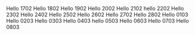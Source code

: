 Hello 1702
Hello 1802
Hello 1902
Hello 2002
Hello 2102
hello 2202
Hello 2302
Hello 2402
Hello 2502
Hello 2602
Hello 2702
Hello 2802
Hello 0103
Hello 0203
Hello 0303
Hello 0403
hello 0503
Hello 0603
Hello 0703
Hello 0803